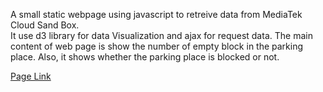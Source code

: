 
A small static webpage using javascript to retreive data from MediaTek Cloud Sand Box.  
It use d3 library for data Visualization and ajax for request data.
 The main content of web page is show the number of empty block in the parking place. 
 Also, it shows whether the parking place is blocked or not.

 
[Page Link](https://tim70036.github.io/MCS_Data_Visualization/)
